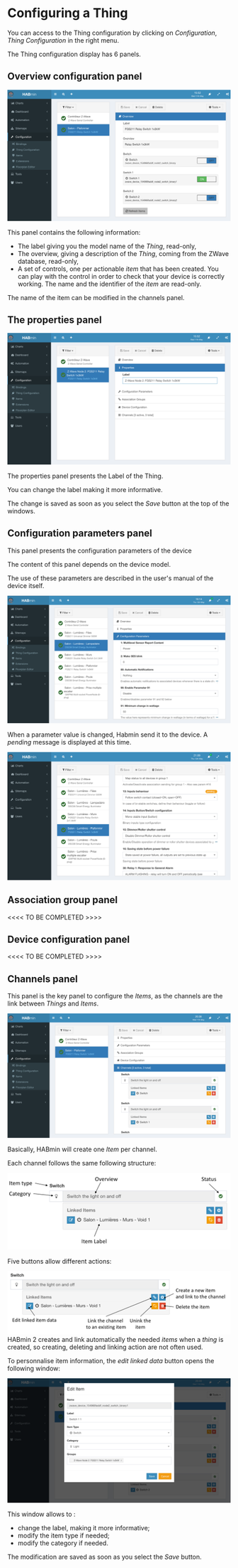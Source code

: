 # Configuring a Thing
You can access to the Thing configuration by clicking on *Configuration*, *Thing Configuration* in the right menu.

The Thing configuration display has 6 panels.

## Overview configuration panel

![](images/add-node-25.png)

This panel contains the following information:
* The label giving you the model name of the *Thing*, read-only,
* The overview, giving a description of the *Thing*, coming from the ZWave database, read-only,
* A set of controls, one per actionable *item* that has been created. You can play with the control in order to check that your device is correctly working. The name and the identifier of the *item* are read-only.

> 
The name of the item can be modified in the channels panel.

## The properties panel

![](../Adding_a_new_thing/images/add-node-20.png)

The properties panel presents the Label of the Thing.

You can change the label making it more informative.

The change is saved as soon as you select the *Save* button at the top of the windows.

## Configuration parameters panel

This panel presents the configuration parameters of the device

The content of this panel depends on the device model.

The use of these parameters are described in the user's manual of the device itself.

![](images/add-node-26.png)

When a parameter value is changed, Habmin send it to the device. A *pending* message is displayed  at this time.

![](images/add-node-27.png)


## Association group panel

<<<< TO BE COMPLETED >>>>

## Device configuration panel

<<<< TO BE COMPLETED >>>>


## Channels panel

This panel is the key panel to configure the *Items*, as the channels are the link between *Things* and *Items*.

![](images/add-node-35.png)

Basically, HABmin will create one *Item* per channel.

Each channel follows the same following structure:

![](images/thing-channels-1.png)

Five buttons allow different actions:

![](images/thing-channels-2.png)
HABmin 2 creates and link automatically the needed *items* when a *thing* is created, so creating, deleting and linking action are not often used.

To personnalise item information, the *edit linked data* button opens the following window:

![](images/add-node-40.png)

This window allows to :
* change the label, making it more informative;
* modify the item type if needed;
* modify the category if needed.

The modification are saved as soon as you select the *Save* button.











